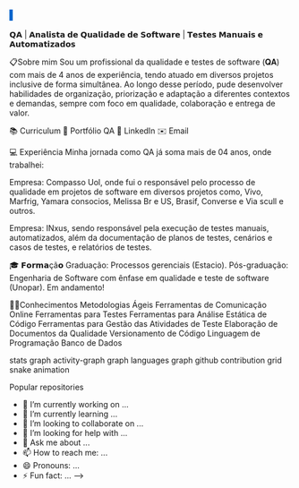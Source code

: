 


<h3 style="color: #0066cc;">
  <span id="typing-text"></span>
  <span class="cursor" style="background: #0066cc;">|</span>
</h3>

<script>
  const text = "SavioHolandaQA";
  const element = document.getElementById("typing-text");
  let i = 0;

  function typeWriter() {
    if (i < text.length) {
      element.innerHTML += text.charAt(i);
      i++;
      setTimeout(typeWriter, 100);
    }
  }
  window.onload = typeWriter;
</script>


𝗤𝗔 | 𝗔𝗻𝗮𝗹𝗶𝘀𝘁𝗮 𝗱𝗲 𝗤𝘂𝗮𝗹𝗶𝗱𝗮𝗱𝗲 𝗱𝗲 𝗦𝗼𝗳𝘁𝘄𝗮𝗿𝗲 | 𝗧𝗲𝘀𝘁𝗲𝘀 𝗠𝗮𝗻𝘂𝗮𝗶𝘀 𝗲 𝗔𝘂𝘁𝗼𝗺𝗮𝘁𝗶𝘇𝗮𝗱𝗼𝘀 


📋Sobre mim
Sou um profissional da qualidade e testes de software (𝐐𝐀) com mais de 4 anos de experiência, tendo atuado em diversos projetos inclusive de forma simultânea. Ao longo desse período, pude desenvolver habilidades de organização, priorização e adaptação a diferentes contextos e demandas, sempre com foco em qualidade, colaboração e entrega de valor.



📚 Curriculum
🐞 Portfólio QA
💼 LinkedIn
✉️ Email

💻 Experiência
Minha jornada como QA já soma mais de 04 anos, onde trabalhei:

Empresa: Compasso Uol, onde fui o responsável pelo processo de qualidade em projetos de software em diversos projetos como, Vivo, Marfrig, Yamara consocios, Melissa Br e US, Brasif, Converse e Via scull e outros.
 
Empresa: INxus, sendo responsável pela execução de testes manuais, automatizados, além da documentação de planos de testes, cenários e casos de testes, e relatórios de testes.

🎓 𝗙𝗼𝗿𝗺𝗮çã𝗼
Graduação: Processos gerenciais (Estacio).
Pós-graduação: Engenharia de Software com ênfase em qualidade e teste de software (Unopar). Em andamento!


👨‍💻Conhecimentos
Metodologias Ágeis
Ferramentas de Comunicação Online
Ferramentas para Testes
Ferramentas para Análise Estática de Código
Ferramentas para Gestão das Atividades de Teste
Elaboração de Documentos da Qualidade
Versionamento de Código
Linguagem de Programação
Banco de Dados

stats graph activity-graph graph languages graph
github contribution grid snake animation


Popular repositories
- 🔭 I’m currently working on ...
- 🌱 I’m currently learning ...
- 👯 I’m looking to collaborate on ...
- 🤔 I’m looking for help with ...
- 💬 Ask me about ...
- 📫 How to reach me: ...
- 😄 Pronouns: ...
- ⚡ Fun fact: ...
-->
